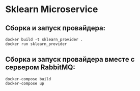 # Sklearn Microservice

## Сборка и запуск провайдера:

```
docker build -t sklearn_provider .
docker run sklearn_provider
```

## Сборка и запуск провайдера вместе с сервером RabbitMQ:

```
docker-compose build
docker-compose up
```